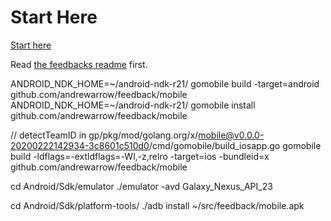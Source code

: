 Start Here
==================
[Start here](https://github.com/andrewarrow/feedbacks/blob/master/README.md)

Read [the feedbacks readme](https://github.com/andrewarrow/feedbacks/blob/master/README.md) first. 


ANDROID_NDK_HOME=~/android-ndk-r21/ gomobile build -target=android github.com/andrewarrow/feedback/mobile
ANDROID_NDK_HOME=~/android-ndk-r21/ gomobile install github.com/andrewarrow/feedback/mobile

// detectTeamID in 
gp/pkg/mod/golang.org/x/mobile@v0.0.0-20200222142934-3c8601c510d0/cmd/gomobile/build_iosapp.go 
gomobile build -ldflags=-extldflags=-Wl,-z,relro -target=ios -bundleid=x github.com/andrewarrow/feedback/mobile

cd Android/Sdk/emulator
./emulator -avd Galaxy_Nexus_API_23

cd Android/Sdk/platform-tools/
./adb install ~/src/feedback/mobile.apk
